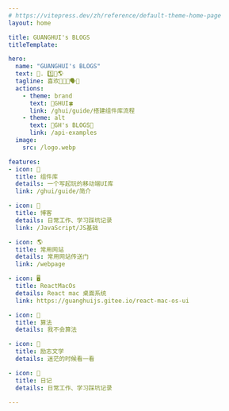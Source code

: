```yaml
---
# https://vitepress.dev/zh/reference/default-theme-home-page
layout: home

title: GUANGHUI's BLOGS
titleTemplate: 

hero:
  name: "GUANGHUI's BLOGS"
  text: 📌. 1️⃣📝🌎
  tagline: 喜欢👩‍🎤💃🗣️🏀
  actions:
    - theme: brand
      text: 🔩GHUI🍀
      link: /ghui/guide/搭建组件库流程
    - theme: alt
      text: 📝GH's BLOGS🌿
      link: /api-examples
  image:
    src: /logo.webp

features:
- icon: 🛞
  title: 组件库
  details: 一个写起玩的移动端UI库
  link: /ghui/guide/简介

- icon: 📝
  title: 博客
  details: 日常工作、学习踩坑记录
  link: /JavaScript/JS基础

- icon: 🌎
  title: 常用网站
  details: 常用网站传送门
  link: /webpage

- icon: 🖥️
  title: ReactMacOs
  details: React mac 桌面系统
  link: https://guanghuijs.gitee.io/react-mac-os-ui

- icon: 💾
  title: 算法
  details: 我不会算法

- icon: 🌲
  title: 励志文学
  details: 迷茫的时候看一看

- icon: 📑
  title: 日记
  details: 日常工作、学习踩坑记录

---
```

<git-talk style="padding: 0 24px" />

<Home />

<script setup lang='ts'>
import { Home } from '/components'
</script>
